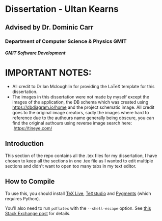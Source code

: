 # Dissertation - Ultan Kearns
## Advised by Dr. Dominic Carr
### Department of Computer Science & Physics GMIT
##### GMIT Software Development

# IMPORTANT NOTES: 
+ All credit to Dr Ian Mcloughlin for providing the LaTeX template for this dissertation.
+ The images in this dissertation were not made by myself except the images of the application, the DB schema which was created using https://dbdiagram.io/home and the project schematic image.  All credit goes to the original image creators, sadly the images where hard to reference due to the authours name generally being obscure, you can find the original authours using reverse image search here: .https://tineye.com/

## Introduction

This section of the repo contains all the .tex files for my dissertation, I have chosen to keep all the sections in one .tex file as I wanted to edit multiple sections and didn't want to open too many tabs in my text editor.

## How to Compile

To use this, you should install [TeX Live](https://www.tug.org/texlive/), [TeXstudio](http://www.texstudio.org/) and [Pygments](http://pygments.org/download/) (which requires Python).

You'll also need to run ```pdflatex``` with the ```--shell-escape``` option.
See [this Stack Exchange post](http://tex.stackexchange.com/questions/99475/how-to-invoke-latex-with-the-shell-escape-flag-in-texmakerx) for details.
